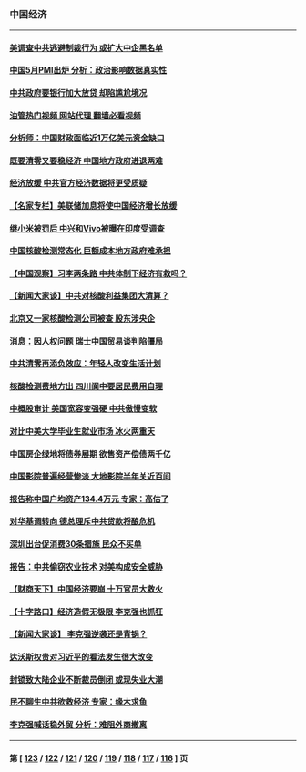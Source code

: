 ### 中国经济
---
#### [美调查中共逃避制裁行为 或扩大中企黑名单](../../pages/ncid283/n13749587.md?06010845) 
#### [中国5月PMI出炉 分析：政治影响数据真实性](../../pages/ncid283/n13749371.md?06010845) 
#### [中共政府要银行加大放贷 却陷尴尬境况](../../pages/ncid283/n13749486.md?06010845) 
#### [油管热门视频 网站代理 翻墙必看视频](http://209.222.30.114:81/youtube.html?06010845)
#### [分析师：中国财政面临近1万亿美元资金缺口](../../pages/ncid283/n13749225.md?06010845) 
#### [既要清零又要稳经济 中国地方政府进退两难](../../pages/ncid283/n13749183.md?06010845) 
#### [经济放缓 中共官方经济数据将更受质疑](../../pages/ncid283/n13748931.md?06010845) 
#### [【名家专栏】美联储加息将使中国经济增长放缓](../../pages/ncid283/n13748603.md?06010845) 
#### [继小米被罚后 中兴和Vivo被曝在印度受调查](../../pages/ncid283/n13748792.md?06010845) 
#### [中国核酸检测常态化 巨额成本地方政府难承担](../../pages/ncid283/n13748745.md?06010845) 
#### [【中国观察】习李两条路 中共体制下经济有救吗？](../../pages/ncid283/n13748574.md?06010845) 
#### [【新闻大家谈】中共对核酸利益集团大清算？](../../pages/ncid283/n13748668.md?06010845) 
#### [北京又一家核酸检测公司被查 股东涉央企](../../pages/ncid283/n13748205.md?06010845) 
#### [消息：因人权问题 瑞士中国贸易谈判陷僵局](../../pages/ncid283/n13748201.md?06010845) 
#### [中共清零再添负效应：年轻人改变生活计划](../../pages/ncid283/n13748102.md?06010845) 
#### [核酸检测费地方出 四川阆中要居民费用自理](../../pages/ncid283/n13747265.md?06010845) 
#### [中概股审计 美国宽容变强硬 中共傲慢变软](../../pages/ncid283/n13747819.md?06010845) 
#### [对比中美大学毕业生就业市场 冰火两重天](../../pages/ncid283/n13747528.md?06010845) 
#### [中国房企绿地将债券展期 欲售资产偿债两千亿](../../pages/ncid283/n13747588.md?06010845) 
#### [中国影院普遍经营惨淡 大地影院半年关近百间](../../pages/ncid283/n13747568.md?06010845) 
#### [报告称中国户均资产134.4万元 专家：高估了](../../pages/ncid283/n13747372.md?06010845) 
#### [对华基调转向 德总理斥中共贷款将酿危机](../../pages/ncid283/n13747475.md?06010845) 
#### [深圳出台促消费30条措施 民众不买单](../../pages/ncid283/n13747351.md?06010845) 
#### [报告：中共偷窃农业技术 对美构成安全威胁](../../pages/ncid283/n13747006.md?06010845) 
#### [【财商天下】中国经济要崩 十万官员大救火](../../pages/ncid283/n13746961.md?06010845) 
#### [【十字路口】经济造假无极限 李克强也抓狂](../../pages/ncid283/n13746782.md?06010845) 
#### [【新闻大家谈】 李克强逆袭还是背锅？](../../pages/ncid283/n13746781.md?06010845) 
#### [达沃斯权贵对习近平的看法发生很大改变](../../pages/ncid283/n13746167.md?06010845) 
#### [封锁致大陆企业不断裁员倒闭 或现失业大潮](../../pages/ncid283/n13746498.md?06010845) 
#### [民不聊生中共欲救经济 专家：缘木求鱼](../../pages/ncid283/n13746227.md?06010845) 
#### [李克强喊话稳外贸 分析：难阻外商撤离](../../pages/ncid283/n13746266.md?06010845) 

---
#### 第 [ [123](./123.md?06010845) / [122](./122.md?06010845) / [121](./121.md?06010845) / [120](./120.md?06010845) / [119](./119.md?06010845) / [118](./118.md?06010845) / [117](./117.md?06010845) / [116](./116.md?06010845) ] 页
